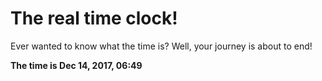 # The real time clock!

Ever wanted to know what the time is? Well, your journey is about to end!

**The time is Dec 14, 2017, 06:49**